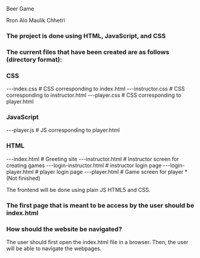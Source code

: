 Beer Game 

Rron Alo
Maulik Chhetri


### The project is done using HTML, JavaScript, and CSS

### The current files that have been created are as follows (directory format):

### CSS
---index.css               # CSS corresponding to index.html
---instructor.css          # CSS corresponding to instructor.html
---player.css		   # CSS corresponding to player.html

### JavaScript
---player.js               # JS corresponding to player.html

### HTML
---index.html		   # Greeting site
---instructor.html         # Instructor screen for creating games
---login-instructor.html   # instructor login page
---login-player.html       # player login page
---player.html		   # Game screen for player *(Not finished)

The frontend will be done using plain JS HTML5 and CSS. 

### The first page that is meant to be access by the user should be index.html


### How should the website be navigated?

The user should first open the index.html file in a browser. Then, the user will be able to navigate the webpages.
 